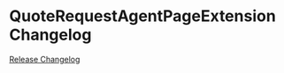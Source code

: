 # QuoteRequestAgentPageExtension Changelog

[Release Changelog](https://github.com/spryker-shop/quote-request-agent-page-extension/releases)
